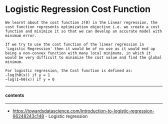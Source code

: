 # Logistic Regression Cost Function
    We learnt about the cost function J(0) in the Linear regression, the cost function represents optimization objective i.e. we create a cost function and minimize it so that we can develop an accurate model with minimum error.

    If we try to use the cost function of the linear regression in 'Logistic Regression' then it would be of no use as it would end up being a non-convex function with many local minimums, in which it would be very difficult to minimize the cost value and find the global minimum.

    For logistic regression, the Cost function is defined as:
    −log(hθ(x)) if y = 1
    −log(1−hθ(x)) if y = 0

*****
#### contents
******
* https://towardsdatascience.com/introduction-to-logistic-regression-66248243c148 - Logistic regression
